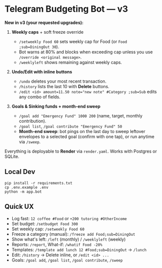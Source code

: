 # Telegram Budgeting Bot — v3

**New in v3 (your requested upgrades):**
1) **Weekly caps** + soft freeze override  
   - `/setweekly Food 60` sets weekly cap for Food (or `Food ;sub=DiningOut 30`).  
   - Bot warns at 80% and blocks when exceeding cap unless you use `/override <original message>`.
   - `/weeklyleft` shows remaining against weekly caps.

2) **Undo/Edit with inline buttons**  
   - `/undo` deletes your most recent transaction.  
   - `/history` lists the last 10 with **Delete** buttons.  
   - `/edit <id> amount=11.50 note="new note" #Category ;sub=Sub` edits any combo of fields.

3) **Goals & Sinking funds + month-end sweep**  
   - `/goal add "Emergency Fund" 1000 200` (name, target, monthly contribution).  
   - `/goal list`, `/goal contribute "Emergency Fund" 50`  
   - **Month-end sweep**: bot pings on the last day to sweep leftover envelopes to a selected goal (confirm with one tap), or run anytime via `/sweep`.

Everything is deployable to **Render** via `render.yaml`. Works with Postgres or SQLite.

## Local Dev
```
pip install -r requirements.txt
cp .env.example .env
python -m app.bot
```

## Quick UX
- Log fast: `12 coffee #Food` or `+200 tutoring #OtherIncome`
- Set budget: `/setbudget Food 300`
- Set weekly cap: `/setweekly Food 60`
- Freeze a category (manual): `/freeze add Food;sub=DiningOut`
- Show what's left: `/left` (monthly) / `/weeklyleft` (weekly)
- Reports: `/report`, What-if: `/whatif Food -20%`
- Templates: `/template add lunch 12 #Food;sub=DiningOut` → `/lunch`
- Edit: `/history` → Delete inline, or `/edit <id> ...`
- Goals: `/goal add`, `/goal list`, `/goal contribute`, `/sweep`
